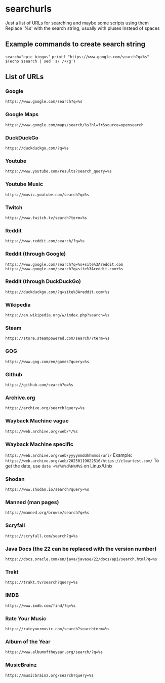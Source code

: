 # searchurls
Just a list of URLs for searching and maybe some scripts using them
Replace '%s' with the search string, usually with pluses instead of spaces

## Example commands to create search string
`search="epic bingus"`
`printf "https://www.google.com/search?q=%s" $(echo $search | sed 's/ /+/g')`


## List of URLs

### Google
`https://www.google.com/search?q=%s`


### Google Maps
`https://www.google.com/maps/search/%s?hl=fr&source=opensearch`


### DuckDuckGo
`https://duckduckgo.com/?q=%s`


### Youtube 
`https://www.youtube.com/results?search_query=%s`


### Youtube Music
`https://music.youtube.com/search?q=%s`


### Twitch
`https://www.twitch.tv/search?term=%s`


### Reddit
`https://www.reddit.com/search/?q=%s`


### Reddit (through Google)
`https://www.google.com/search?q=%s+site%3Areddit.com`
`https://www.google.com/search?q=site%3Areddit.com+%s`


### Reddit (through DuckDuckGo)
`https://duckduckgo.com/?q=site%3Areddit.com+%s`
 

### Wikipedia 
`https://en.wikipedia.org/w/index.php?search=%s` 
 

### Steam
`https://store.steampowered.com/search/?term=%s`


### GOG
`https://www.gog.com/en/games?query=%s`


### Github
`https://github.com/search?q=%s`


### Archive.org
`https://archive.org/search?query=%s`


### Wayback Machine vague
`https://web.archive.org/web/*/%s`


### Wayback Machine specific
`https://web.archive.org/web/yyyymmddhhmmss/url/`
Example: `https://web.archive.org/web/20250119022516/https://cleartest.com/`
To get the date, use `date +%Y%m%d%H%M%S` on Linux/Unix


### Shodan
`https://www.shodan.io/search?query=%s`


### Manned (man pages)
`https://manned.org/browse/search?q=%s`


### Scryfall
`https://scryfall.com/search?q=%s`


### Java Docs (the 22 can be replaced with the version number)
`https://docs.oracle.com/en/java/javase/22/docs/api/search.html?q=%s`


### Trakt
`https://trakt.tv/search?query=%s`


### IMDB
`https://www.imdb.com/find/?q=%s`


### Rate Your Music
`https://rateyourmusic.com/search?searchterm=%s`


### Album of the Year
`https://www.albumoftheyear.org/search/?q=%s`


### MusicBrainz
`https://musicbrainz.org/search?query=%s`


